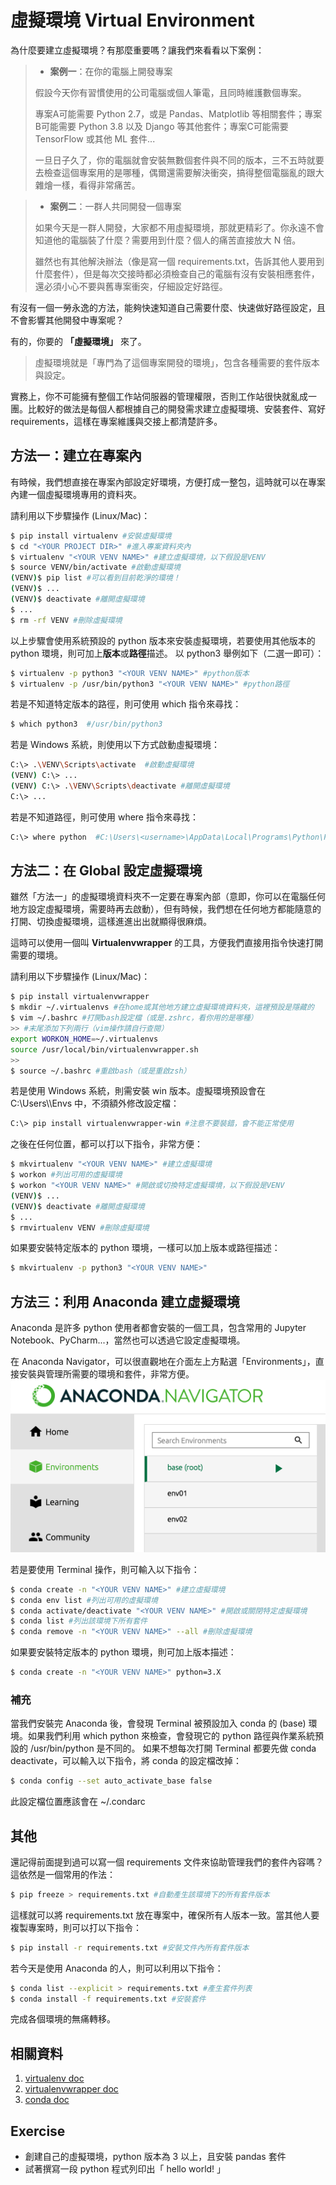 # 虛擬環境 Virtual Environment

為什麼要建立虛擬環境？有那麼重要嗎？讓我們來看看以下案例：

> - **案例一**：在你的電腦上開發專案
> 
> 假設今天你有習慣使用的公司電腦或個人筆電，且同時維護數個專案。
>   
> 專案A可能需要 Python 2.7，或是 Pandas、Matplotlib 等相關套件；專案B可能需要 Python 3.8 以及 Django 等其他套件；專案C可能需要 TensorFlow 或其他 ML 套件...
> 
> 一旦日子久了，你的電腦就會安裝無數個套件與不同的版本，三不五時就要去檢查這個專案用的是哪種，偶爾還需要解決衝突，搞得整個電腦亂的跟大雜燴一樣，看得非常痛苦。


> - **案例二**：一群人共同開發一個專案
>  
> 如果今天是一群人開發，大家都不用虛擬環境，那就更精彩了。你永遠不會知道他的電腦裝了什麼？需要用到什麼？個人的痛苦直接放大 N 倍。
>     
> 雖然也有其他解決辦法（像是寫一個 requirements.txt，告訴其他人要用到什麼套件），但是每次交接時都必須檢查自己的電腦有沒有安裝相應套件，還必須小心不要與舊專案衝突，仔細設定好路徑。

有沒有一個一勞永逸的方法，能夠快速知道自己需要什麼、快速做好路徑設定，且不會影響其他開發中專案呢？

有的，你要的 **「虛擬環境」** 來了。

> 虛擬環境就是「專門為了這個專案開發的環境」，包含各種需要的套件版本與設定。

實務上，你不可能擁有整個工作站伺服器的管理權限，否則工作站很快就亂成一團。比較好的做法是每個人都根據自己的開發需求建立虛擬環境、安裝套件、寫好 requirements，這樣在專案維護與交接上都清楚許多。

## 方法一：建立在專案內

有時候，我們想直接在專案內部設定好環境，方便打成一整包，這時就可以在專案內建一個虛擬環境專用的資料夾。

請利用以下步驟操作 (Linux/Mac)：
``` bash
$ pip install virtualenv #安裝虛擬環境
$ cd "<YOUR PROJECT DIR>" #進入專案資料夾內
$ virtualenv "<YOUR VENV NAME>" #建立虛擬環境，以下假設是VENV
$ source VENV/bin/activate #啟動虛擬環境
(VENV)$ pip list #可以看到目前乾淨的環境！
(VENV)$ ...
(VENV)$ deactivate #離開虛擬環境
$ ...
$ rm -rf VENV #刪除虛擬環境
```
以上步驟會使用系統預設的 python 版本來安裝虛擬環境，若要使用其他版本的 python 環境，則可加上**版本**或**路徑**描述。
以 python3 舉例如下（二選一即可）：
``` bash
$ virtualenv -p python3 "<YOUR VENV NAME>" #python版本
$ virtualenv -p /usr/bin/python3 "<YOUR VENV NAME>" #python路徑
```
若是不知道特定版本的路徑，則可使用 which 指令來尋找：
``` bash
$ which python3  #/usr/bin/python3
```
若是 Windows 系統，則使用以下方式啟動虛擬環境：
``` bash
C:\> .\VENV\Scripts\activate  #啟動虛擬環境
(VENV) C:\> ...
(VENV) C:\> .\VENV\Scripts\deactivate #離開虛擬環境
C:\> ...
```
若是不知道路徑，則可使用 where 指令來尋找：
``` bash
C:\> where python  #C:\Users\<username>\AppData\Local\Programs\Python\Python3X\python.exe
```

## 方法二：在 Global 設定虛擬環境

雖然「方法一」的虛擬環境資料夾不一定要在專案內部（意即，你可以在電腦任何地方設定虛擬環境，需要時再去啟動），但有時候，我們想在任何地方都能隨意的打開、切換虛擬環境，這樣進進出出就顯得很麻煩。

這時可以使用一個叫 **Virtualenvwrapper** 的工具，方便我們直接用指令快速打開需要的環境。

請利用以下步驟操作 (Linux/Mac)：
``` bash
$ pip install virtualenvwrapper
$ mkdir ~/.virtualenvs #在home或其他地方建立虛擬環境資料夾，這裡預設是隱藏的
$ vim ~/.bashrc #打開bash設定檔（或是.zshrc，看你用的是哪種）
>> #末尾添加下列兩行（vim操作請自行查閱）
export WORKON_HOME=~/.virtualenvs
source /usr/local/bin/virtualenvwrapper.sh
>>
$ source ~/.bashrc #重啟bash（或是重啟zsh）
```
若是使用 Windows 系統，則需安裝 win 版本。虛擬環境預設會在 C:\Users\\<username>\Envs 中，不須額外修改設定檔：
``` bash
C:\> pip install virtualenvwrapper-win #注意不要裝錯，會不能正常使用
```
之後在任何位置，都可以打以下指令，非常方便：
``` bash
$ mkvirtualenv "<YOUR VENV NAME>" #建立虛擬環境
$ workon #列出可用的虛擬環境
$ workon "<YOUR VENV NAME>" #開啟或切換特定虛擬環境，以下假設是VENV
(VENV)$ ...
(VENV)$ deactivate #離開虛擬環境
$ ...
$ rmvirtualenv VENV #刪除虛擬環境
```
如果要安裝特定版本的 python 環境，一樣可以加上版本或路徑描述：
``` bash
$ mkvirtualenv -p python3 "<YOUR VENV NAME>"
```

## 方法三：利用 Anaconda 建立虛擬環境

Anaconda 是許多 python 使用者都會安裝的一個工具，包含常用的 Jupyter Notebook、PyCharm...，當然也可以透過它設定虛擬環境。

在 Anaconda Navigator，可以很直觀地在介面左上方點選「Environments」，直接安裝與管理所需要的環境和套件，非常方便。
![Anaconda ENV](images/1-16.png)

若是要使用 Terminal 操作，則可輸入以下指令：

``` bash
$ conda create -n "<YOUR VENV NAME>" #建立虛擬環境
$ conda env list #列出可用的虛擬環境
$ conda activate/deactivate "<YOUR VENV NAME>" #開啟或關閉特定虛擬環境
$ conda list #列出該環境下所有套件
$ conda remove -n "<YOUR VENV NAME>" --all #刪除虛擬環境
```
如果要安裝特定版本的 python 環境，則可加上版本描述：
``` bash
$ conda create -n "<YOUR VENV NAME>" python=3.X
```
### 補充
當我們安裝完 Anaconda 後，會發現 Terminal 被預設加入 conda 的 (base) 環境。如果我們利用 which python 來檢查，會發現它的 python 路徑與作業系統預設的 /usr/bin/python 是不同的。
如果不想每次打開 Terminal 都要先做 conda deactivate，可以輸入以下指令，將 conda 的設定檔改掉：
``` bash
$ conda config --set auto_activate_base false
```
此設定檔位置應該會在 ~/.condarc

## 其他

還記得前面提到過可以寫一個 requirements 文件來協助管理我們的套件內容嗎？這依然是一個常用的作法：
``` bash
$ pip freeze > requirements.txt #自動產生該環境下的所有套件版本
```
這樣就可以將 requirements.txt 放在專案中，確保所有人版本一致。當其他人要複製專案時，則可以打以下指令：
``` bash
$ pip install -r requirements.txt #安裝文件內所有套件版本
```
若今天是使用 Anaconda 的人，則可以利用以下指令：
``` bash
$ conda list --explicit > requirements.txt #產生套件列表
$ conda install -f requirements.txt #安裝套件
```
完成各個環境的無痛轉移。

## 相關資料

1. [virtualenv doc](https://virtualenv.pypa.io/en/latest/)
2. [virtualenvwrapper doc](https://virtualenvwrapper.readthedocs.io/en/latest/)
3. [conda doc](https://conda.io/projects/conda/en/latest/user-guide/tasks/manage-environments.html)

## Exercise
- 創建自己的虛擬環境，python 版本為 3 以上，且安裝 pandas 套件
- 試著撰寫一段 python 程式列印出「 hello world! 」
